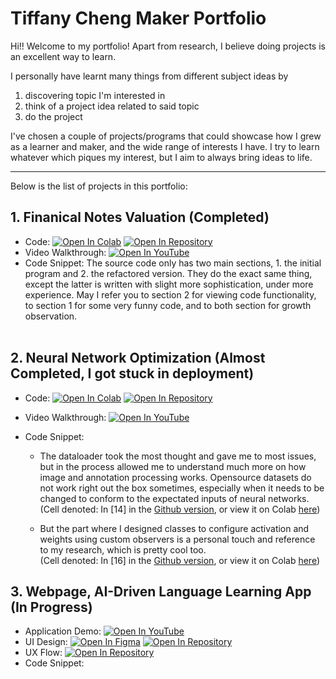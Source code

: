 # Tiffany Cheng Maker Portfolio

Hi!! Welcome to my portfolio! 
Apart from research, I believe doing projects is an excellent way to learn. 

I personally have learnt many things from different subject ideas by 
1. discovering topic I'm interested in
2. think of a project idea related to said topic
3. do the project

I've chosen a couple of projects/programs that could showcase how I grew as a learner and maker, 
and the wide range of interests I have. 
I try to learn whatever which piques my interest, but I aim to always bring ideas to life. 

----

Below is the list of projects in this portfolio:<br/>

## 1. Finanical Notes Valuation (Completed) <br/>
   * Code: [![Open In Colab](https://img.shields.io/badge/Colab-F9AB00?style=for-the-badge&logo=googlecolab&color=525252)](https://colab.research.google.com/drive/1zEJ9py69bVLPH2RoiwW_WafufVH_jT-m?usp=sharing)
   [![Open In Repository](https://img.shields.io/badge/GitHub-100000?style=for-the-badge&logo=github&logoColor=white)](Financial-Notes-Valuation.ipynb)<br/>
   * Video Walkthrough: [![Open In YouTube](https://img.shields.io/badge/YouTube-FF0000?style=for-the-badge&logo=youtube&logoColor=white)](https://youtu.be/5X7I4LxD7TQ)<br/>
   * Code Snippet: The source code only has two main sections, 1. the initial program and 2. the refactored version. They do the exact same thing, except the latter is written with slight more sophistication, under more experience. May I refer you to section 2 for viewing code functionality, to section 1 for some very funny code, and to both section for growth observation. <br/><br/>
   
   
   
## 2. Neural Network Optimization (Almost Completed, I got stuck in deployment)<br/>
   * Code: [![Open In Colab](https://img.shields.io/badge/Colab-F9AB00?style=for-the-badge&logo=googlecolab&color=525252)](https://colab.research.google.com/drive/1qtjOgTuTskXLaKGdSHz88TgKX2r_Tlux?usp=sharing)
   [![Open In Repository](https://img.shields.io/badge/GitHub-100000?style=for-the-badge&logo=github&logoColor=white)](Neural-Network-Quantization.ipynb) <br/>
   
   * Video Walkthrough: [![Open In YouTube](https://img.shields.io/badge/YouTube-FF0000?style=for-the-badge&logo=youtube&logoColor=white)](https://youtu.be/MY_YlnFXgYs) <br/>
     
   * Code Snippet: <br/>
   
       * The dataloader took the most thought and gave me to most issues, but in the process allowed me to understand much more on how image and annotation processing works. Opensource datasets do not work right out the box sometimes, especially when it needs to be changed to conform to the expectated inputs of neural networks. <br/>
         (Cell denoted: In [14] in the [Github version](Neural-Network-Quantization.ipynb), or view it on Colab [here](https://colab.research.google.com/drive/1qtjOgTuTskXLaKGdSHz88TgKX2r_Tlux#scrollTo=6SUH8hLwC-1i&line=11&uniqifier=1))
         
       * But the part where I designed classes to configure activation and weights using custom observers is a personal touch and reference to my research, which is pretty cool too. <br/>
         (Cell denoted: In [16] in the [Github version](Neural-Network-Quantization.ipynb), or view it on Colab [here](https://colab.research.google.com/drive/1qtjOgTuTskXLaKGdSHz88TgKX2r_Tlux#scrollTo=NVrLsN9DjLta&line=5&uniqifier=1))<br/>
   
## 3. Webpage, AI-Driven Language Learning App (In Progress)<br/>
   * Application Demo: [![Open In YouTube](https://img.shields.io/badge/YouTube-FF0000?style=for-the-badge&logo=youtube&logoColor=white)](https://youtu.be/8ZCzbbDSofM)
   * UI Design: [![Open In Figma](https://img.shields.io/badge/Figma-F24E1E?style=for-the-badge&logo=figma&logoColor=white)](https://www.figma.com/file/yQkOhwW0I7nREIEOGni46l/Lang-Aide?type=design&node-id=0%3A1&mode=design&t=VUDZxHnPqi172BIv-1)
   [![Open In Repository](https://img.shields.io/badge/GitHub-100000?style=for-the-badge&logo=github&logoColor=white)](Files/Lang-Aide-UI-Design.pdf)<br/>
   * UX Flow: [![Open In Repository](https://img.shields.io/badge/GitHub-100000?style=for-the-badge&logo=github&logoColor=white)](Files/Lang-Aide-UX-Flow.png)<br/>
   * Code Snippet: <br/><br/>






